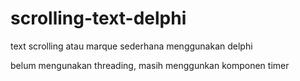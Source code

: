 # scrolling-text-delphi
text scrolling atau marque sederhana menggunakan delphi


belum mengunakan threading, masih menggunkan komponen timer
